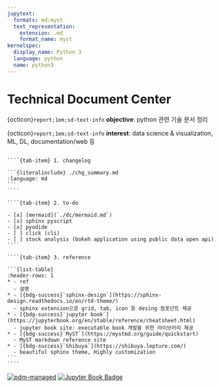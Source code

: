 ```yaml
---
jupytext:
  formats: md:myst
  text_representation:
    extension: .md
    format_name: myst
kernelspec:
  display_name: Python 3
  language: python
  name: python3
---
```


# Technical Document Center

  {octicon}`report;1em;sd-text-info` **objective**: python 관련 기술 문서 정리  
    
  {octicon}`report;1em;sd-text-info` **interest**: data science & visualization, ML, DL, documentation/web 등 

`````{tab-set}

````{tab-item} 1. changelog

```{literalinclude} ./chg_summary.md
:language: md
```  
````

````{tab-item} 2. to-do

- [x] [mermaid](`./dc/mermaid.md`)
- [x] sphinx pyscript
- [x] pyodide
- [ ] click (cli)
- [ ] stock analysis (bokeh application using public data open api)
````

````{tab-item} 3. reference

```{list-table} 
:header-rows: 1
* - ref
  - 설명
* - [{bdg-success}`sphinx-design`](https://sphinx-design.readthedocs.io/en/rtd-theme/)
  - sphinx extension으로 grid, tab, icon 등 desing 컴포넌트 제공
* - [{bdg-success}`jupyter book`](https://jupyterbook.org/en/stable/reference/cheatsheet.html)
  - jupyter book site: executable book 개발을 위한 라이브러리 제공   
* - [{bdg-success}`MyST`](https://mystmd.org/guide/quickstart)
  - MyST markdown reference site  
* - [{bdg-success}`Shibuya`](https://shibuya.lepture.com/)
  - beautiful sphinx theme, Highly customization  
```
````

`````

[![pdm-managed](https://img.shields.io/badge/pdm-managed-blueviolet)](https://pdm.fming.dev)
[![Jupyter Book Badge](docs/images/badge.svg)](https://jupyterbook.org)

